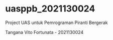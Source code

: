 # uasppb_2021130024

Project UAS untuk Pemrograman Piranti Bergerak

Tangana Vito Fortunata - 2021130024
